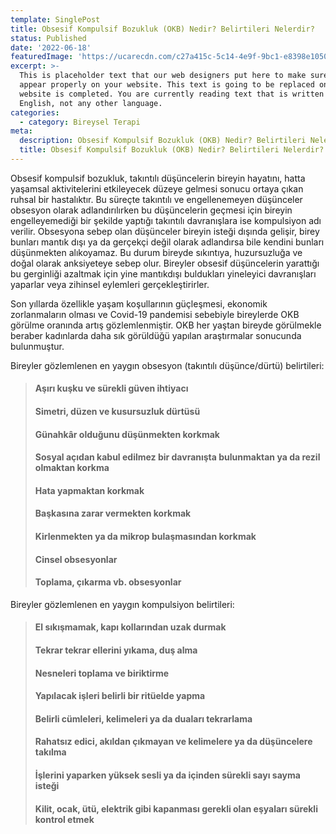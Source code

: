 ```yaml
---
template: SinglePost
title: Obsesif Kompulsif Bozukluk (OKB) Nedir? Belirtileri Nelerdir?
status: Published
date: '2022-06-18'  
featuredImage: 'https://ucarecdn.com/c27a415c-5c14-4e9f-9bc1-e8398e1050c3/'
excerpt: >-
  This is placeholder text that our web designers put here to make sure words
  appear properly on your website. This text is going to be replaced once the
  website is completed. You are currently reading text that is written in
  English, not any other language.
categories:
  - category: Bireysel Terapi
meta:
  description: Obsesif Kompulsif Bozukluk (OKB) Nedir? Belirtileri Nelerdir?
  title: Obsesif Kompulsif Bozukluk (OKB) Nedir? Belirtileri Nelerdir?
---
```


Obsesif kompulsif bozukluk, takıntılı düşüncelerin bireyin hayatını, hatta yaşamsal aktivitelerini etkileyecek düzeye gelmesi sonucu ortaya çıkan ruhsal bir hastalıktır. Bu süreçte takıntılı ve engellenemeyen düşünceler obsesyon olarak adlandırılırken bu düşüncelerin geçmesi için bireyin engelleyemediği bir şekilde yaptığı takıntılı davranışlara ise kompulsiyon adı verilir. Obsesyona sebep olan düşünceler bireyin isteği dışında gelişir, birey bunları mantık dışı ya da gerçekçi değil olarak adlandırsa bile kendini bunları düşünmekten alıkoyamaz. Bu durum bireyde sıkıntıya, huzursuzluğa ve doğal olarak anksiyeteye sebep olur. Bireyler obsesif düşüncelerin yarattığı bu gerginliği azaltmak için yine mantıkdışı buldukları yineleyici davranışları yaparlar veya zihinsel eylemleri gerçekleştirirler.

Son yıllarda özellikle yaşam koşullarının güçleşmesi, ekonomik zorlanmaların olması ve Covid-19 pandemisi sebebiyle bireylerde OKB görülme oranında artış gözlemlenmiştir. OKB her yaştan bireyde görülmekle beraber kadınlarda daha sık görüldüğü yapılan araştırmalar sonucunda bulunmuştur.

Bireyler gözlemlenen en yaygın obsesyon (takıntılı düşünce/dürtü) belirtileri:

> #### Aşırı kuşku ve sürekli güven ihtiyacı
>
> #### Simetri, düzen ve kusursuzluk dürtüsü
>
> #### Günahkâr olduğunu düşünmekten korkmak
>
> #### Sosyal açıdan kabul edilmez bir davranışta bulunmaktan ya da rezil olmaktan korkma
>
> #### Hata yapmaktan korkmak
>
> #### Başkasına zarar vermekten korkmak
>
> #### Kirlenmekten ya da mikrop bulaşmasından korkmak
>
> #### Cinsel obsesyonlar
>
> #### Toplama, çıkarma vb. obsesyonlar

Bireyler gözlemlenen en yaygın kompulsiyon belirtileri:

> #### El sıkışmamak, kapı kollarından uzak durmak
>
> #### Tekrar tekrar ellerini yıkama, duş alma
>
> #### Nesneleri toplama ve biriktirme
>
> #### Yapılacak işleri belirli bir ritüelde yapma
>
> #### Belirli cümleleri, kelimeleri ya da duaları tekrarlama
>
> #### Rahatsız edici, akıldan çıkmayan ve kelimelere ya da düşüncelere takılma
>
> #### İşlerini yaparken yüksek sesli ya da içinden sürekli sayı sayma isteği
>
> #### Kilit, ocak, ütü, elektrik gibi kapanması gerekli olan eşyaları sürekli kontrol etmek

